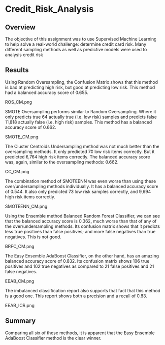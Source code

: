 # Credit_Risk_Analysis

## Overview

The objective of this assignment was to use Supervised Machine Learning to help
solve a real-world challenge: determine credit card risk. Many different sampling
methods as well as predictive models were used to analysis credit risk

## Results

Using Random Oversampling, the Confusion Matrix shows that this method is bad at predicting high risk, but good at predicting low risk. This method had a balanced accuracy score of 0.655.

ROS_CM.png

SMOTE Oversampling performs similar to Random Oversampling. Where it only predicts true 64 actually true (i.e. low risk) samples and predicts false 11,818 actually false (i.e. high risk) samples. This method has a balanced accuracy score of 0.662.

SMOTE_CM.png

The Cluster Centroids Undersampling method was not much better than the oversampling methods. It only predicted 70 low risk items
correctly. But it predicted 6,764 high risk items correctly. The balanced accuracy score was, again, similar to the oversampling
methods: 0.662.

CC_CM.png

The combination method of SMOTEENN was even worse than using these over/undersampling methods individually. It has a balanced
accuracy score of 0.544. It also only predicted 73 low risk samples correctly, and 9,694 high risk items correctly.

SMOTEENN_CM.png

Using the Ensemble method Balanced Random Forest Classifier, we can see that the balanced accuracy score is 0.362, much worse
than that of any of the over/undersampling methods. Its confusion matrix shows that it predicts less true positives than false positives; and more false negatives than true negatives. This is not good.

BRFC_CM.png

The Easy Ensemble AdaBoost Classifier, on the other hand, has an amazing balanced accuracy score of 0.832. Its confusion matrix 
shows 106 true positives and 102 true negatives as compared to 21 false positives and 21 false negatives.

EEAB_CM.png

The imbalanced classification report also supports that fact that this method is a good one. This report shows both a precision
and a recall of 0.83.

EEAB_ICR.png

## Summary

Comparing all six of these methods, it is apparent that the Easy Ensemble AdaBoost Classifier method is the clear winner.